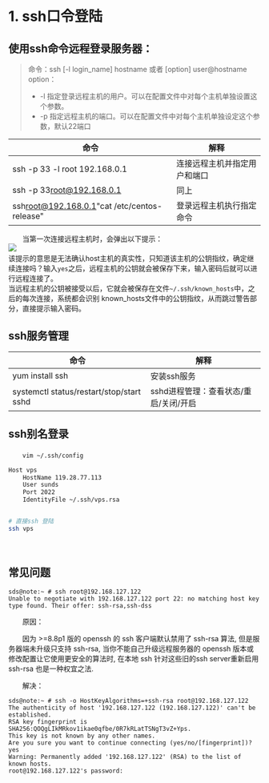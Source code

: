 # 1. ssh口令登陆

## **使用ssh命令远程登录服务器：**

> 命令：ssh [-l login_name] hostname 或者 [option] user@hostname  
> option：
>
> * -l  指定登录远程主机的用户。可以在配置文件中对每个主机单独设置这个参数。
> * -p 指定远程主机的端口。可以在配置文件中对每个主机单独设定这个参数，默认22端口

|命令|解释|
| -------------------------------| ------------------------------|
|ssh -p 33 -l root 192.168.0.1|连接远程主机并指定用户和端口|
|ssh -p 33[root@192.168.0.1](mailto:root@192.168.0.1)|同上|
|ssh[root@192.168.0.1](mailto:root@192.168.0.1)"cat /etc/centos-release"|登录远程主机执行指定命令|

　　当第一次连接远程主机时，会弹出以下提示：  
​![](https://img.kancloud.cn/36/69/36695974d1c9fe06ec3a9804444e0173_636x114.png)  
该提示的意思是无法确认host主机的真实性，只知道该主机的公钥指纹，确定继续连接吗？输入`yes`​之后，远程主机的公钥就会被保存下来，输入密码后就可以进行远程连接了。  
当远程主机的公钥被接受以后，它就会被保存在文件`~/.ssh/known_hosts`​中，之后的每次连接，系统都会识别 known_hosts文件中的公钥指纹，从而跳过警告部分，直接提示输入密码。

## **ssh服务管理**

|命令|解释|
| ------------------------------------------| ---------------------------------------|
|yum install ssh|安装ssh服务|
|systemctl status/restart/stop/start sshd|sshd进程管理：查看状态/重启/关闭/开启|

## ssh别名登录

　　​`vim ~/.ssh/config`​

```bash
Host vps
    HostName 119.28.77.113
    User sunds
    Port 2022
    IdentityFile ~/.ssh/vps.rsa


# 直接ssh 登陆
ssh vps
```

　　‍

## 常见问题

```
sds@note:~ # ssh root@192.168.127.122
Unable to negotiate with 192.168.127.122 port 22: no matching host key type found. Their offer: ssh-rsa,ssh-dss
```

　　原因：

　　因为 >=8.8p1 版的 openssh 的 ssh 客户端默认禁用了 ssh-rsa 算法, 但是服务器端未升级只支持 ssh-rsa, 当你不能自己升级远程服务器的 openssh 版本或修改配置让它使用更安全的算法时, 在本地 ssh 针对这些旧的ssh server重新启用 ssh-rsa 也是一种权宜之法.

　　解决：

```
sds@note:~ # ssh -o HostKeyAlgorithms=+ssh-rsa root@192.168.127.122
The authenticity of host '192.168.127.122 (192.168.127.122)' can't be established.
RSA key fingerprint is SHA256:QOQgLIkMRkov1ikae0qfbe/0R7kRLatTSNgT3vZ+Yps.
This key is not known by any other names.
Are you sure you want to continue connecting (yes/no/[fingerprint])? yes
Warning: Permanently added '192.168.127.122' (RSA) to the list of known hosts.
root@192.168.127.122's password:
```
